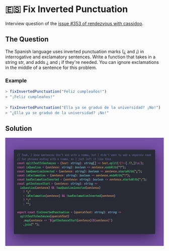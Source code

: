 # 🇪🇸 Fix Inverted Punctuation

Interview question of the [issue #353 of rendezvous with cassidoo](https://buttondown.email/cassidoo/archive/a-thousand-moments-that-i-had-just-taken-for/).

## The Question

The Spanish language uses inverted punctuation marks (¿ and ¡) in interrogative and exclamatory
sentences. Write a function that takes in a string str, and adds ¿ and ¡ if they're needed. You can
ignore exclamations in the middle of a sentence for this problem.

### Example

```js
> fixInvertedPunctuation("Feliz cumpleaños!")
> "¡Feliz cumpleaños!"

> fixInvertedPunctuation("Ella ya se graduó de la universidad? ¡No!")
> "¿Ella ya se graduó de la universidad? ¡No!"
```

## Solution

![Code Polaroid](./code-screenshot.png)
